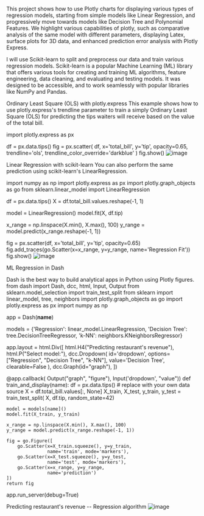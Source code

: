 This project shows how to use Plotly charts for displaying various types of regression models, starting from simple models like Linear Regression, and progressively move towards models like Decision Tree and Polynomial Features. We highlight various capabilities of plotly, such as comparative analysis of the same model with different parameters, displaying Latex, surface plots for 3D data, and enhanced prediction error analysis with Plotly Express.

I will use Scikit-learn to split and preprocess our data and train various regression models. Scikit-learn is a popular Machine Learning (ML) library that offers various tools for creating and training ML algorithms, feature engineering, data cleaning, and evaluating and testing models. It was designed to be accessible, and to work seamlessly with popular libraries like NumPy and Pandas.

Ordinary Least Square (OLS) with plotly.express
This example shows how to use plotly.express's trendline parameter to train a simply Ordinary Least Square (OLS) for predicting the tips waiters will receive based on the value of the total bill.

import plotly.express as px

df = px.data.tips()
fig = px.scatter(
    df, x='total_bill', y='tip', opacity=0.65,
    trendline='ols', trendline_color_override='darkblue'
)
fig.show()
![image](https://github.com/DoraDeng629/Machine-Learning-Visualization-Python-Plotly-package/blob/main/ML1.png)


Linear Regression with scikit-learn
You can also perform the same prediction using scikit-learn's LinearRegression.

import numpy as np
import plotly.express as px
import plotly.graph_objects as go
from sklearn.linear_model import LinearRegression

df = px.data.tips()
X = df.total_bill.values.reshape(-1, 1)

model = LinearRegression()
model.fit(X, df.tip)

x_range = np.linspace(X.min(), X.max(), 100)
y_range = model.predict(x_range.reshape(-1, 1))

fig = px.scatter(df, x='total_bill', y='tip', opacity=0.65)
fig.add_traces(go.Scatter(x=x_range, y=y_range, name='Regression Fit'))
fig.show()
![image](https://github.com/DoraDeng629/Machine-Learning-Visualization-Python-Plotly-package/blob/main/ML2regressionfit.png)

ML Regression in Dash

Dash is the best way to build analytical apps in Python using Plotly figures. 
from dash import Dash, dcc, html, Input, Output
from sklearn.model_selection import train_test_split
from sklearn import linear_model, tree, neighbors
import plotly.graph_objects as go
import plotly.express as px
import numpy as np

app = Dash(__name__)

models = {'Regression': linear_model.LinearRegression,
          'Decision Tree': tree.DecisionTreeRegressor,
          'k-NN': neighbors.KNeighborsRegressor}

app.layout = html.Div([
    html.H4("Predicting restaurant's revenue"),
    html.P("Select model:"),
    dcc.Dropdown(
        id='dropdown',
        options=["Regression", "Decision Tree", "k-NN"],
        value='Decision Tree',
        clearable=False
    ),
    dcc.Graph(id="graph"),
])


@app.callback(
    Output("graph", "figure"), 
    Input('dropdown', "value"))
def train_and_display(name):
    df = px.data.tips() # replace with your own data source
    X = df.total_bill.values[:, None]
    X_train, X_test, y_train, y_test = train_test_split(
        X, df.tip, random_state=42)

    model = models[name]()
    model.fit(X_train, y_train)

    x_range = np.linspace(X.min(), X.max(), 100)
    y_range = model.predict(x_range.reshape(-1, 1))

    fig = go.Figure([
        go.Scatter(x=X_train.squeeze(), y=y_train, 
                   name='train', mode='markers'),
        go.Scatter(x=X_test.squeeze(), y=y_test, 
                   name='test', mode='markers'),
        go.Scatter(x=x_range, y=y_range, 
                   name='prediction')
    ])
    return fig

app.run_server(debug=True)

Predicting restaurant's revenue -- Regression algorithm
![image](https://github.com/DoraDeng629/Machine-Learning-Visualization-Python-Plotly-package/blob/main/ML4Regression.png)

